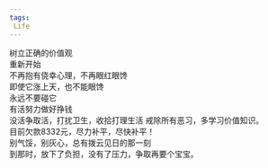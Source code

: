 ```yaml
---
tags:
 Life
---
```

树立正确的价值观  
重新开始  
不再抱有侥幸心理，不再眼红眼馋  
即使它涨上天，也不能眼馋  
永远不要碰它  
有活努力做好挣钱  
没活争取活，打扰卫生，收拾打理生活 
戒除所有恶习，多学习价值知识。  
目前欠款8332元，尽力补平，尽快补平！  
别气馁，别灰心，总有拨云见日的那一刻  
到那时，放下了负担，没有了压力，争取再要个宝宝。
